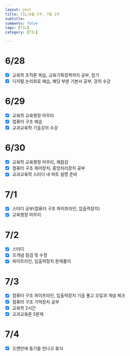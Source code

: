 ```yaml
---
layout: post
title: TIL/6월 5주, 7월 1주
subtitle: 
comments: false
tags: [TIL]
category: [TIL]

---
```


# 6/28
- [x] 교육학 조직론 복습, 교육기획정책까지 공부, 암기
- [x] 디지털 논리회로 예습, 해당 부분 기본서 공부, 강의 수강

# 6/29
- [x] 교육학 교육행정 마무리
- [x] 컴퓨터 구조 예습
- [x] 교과교육학 기출강의 수강   

# 6/30
- [x] 교육학 교육행정 마무리, 재점검
- [x] 컴퓨터 구조 제어장치, 중앙처리장치 공부
- [x] 교과교육학 스터디 내 파트 설명 준비

# 7/1
- [x] 스터디 공부(컴퓨터 구조 파이프라인, 입출력장치)
- [x] 교육행정 마무리

# 7/2
- [x] 스터디
- [x] 오개념 점검 및 수정
- [x] 파이프라인, 입출력장치 문제풀이

# 7/3
- [x] 컴퓨터 구조 파이프라인, 입출력장치 기출 풀고 오답과 개념 체크
- [x] 컴퓨터 구조 기억장치 공부
- [x] 교육학 2시간
- [x] 교과교육론 5문제

# 7/4 
- [x] 오랜만에 동기들 만나고 휴식
